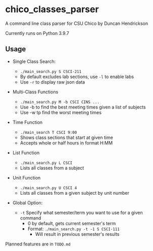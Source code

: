 # chico_classes_parser

A command line class parser for CSU Chico by Duncan Hendrickson

Currently runs on Python 3.9.7

## Usage

- Single Class Search:
    - ```./main_search.py S CSCI-211```
    - By default excludes lab sections, use `-l` to enable labs
    - Use `-r` to display raw json data

- Multi-Class Functions
    - ```./main_search.py M -b CSCI CINS ...```
    - Use -b to find the best meeting times given a list of subjects
    - Use -w tp find the worst meeting times

- Time Function
    - ```./main_search T CSCI 9:00```
    - Shows class sections that start at given time
    - Accepts whole or half hours in format H:MM

- List Function
    - ```./main_search.py L CSCI```
    - Lists all classes from a subject

- Unit Function
    - ```./main_search.py U CSCI 4```
    - Lists all classes from a given subject by unit number

- Global Option:
    - ```-t``` Specify what semester/term you want to use for a given command
        - 0 by default, gets current semester's term
        - Format: ```./main_search.py -t -1 S CSCI-111```
            - Will result in previous semester's results

Planned features are in ```TODO.md```